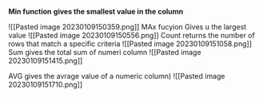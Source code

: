 **Min function** 
**gives the smallest value in the column** 

![[Pasted image 20230109150359.png]]
MAx fucyion 
Gives u the largest value 
![[Pasted image 20230109150556.png]]
Count 
returns the number of rows that  match a specific criteria 
![[Pasted image 20230109151058.png]]
Sum 
gives the total sum of numeri column 
![[Pasted image 20230109151415.png]]

AVG
gives the avrage value of a numeric column)
![[Pasted image 20230109151710.png]]